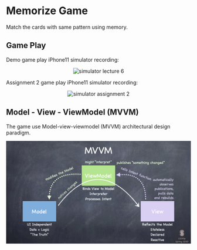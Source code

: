 # Memorize Game

Match the cards with same pattern using memory.

## Game Play

Demo game play iPhone11 simulator recording:
<p align="middle">
    <img src="resources/Simulator_L6.gif" alt="simulator lecture 6" width="300"/>
</p>

Assignment 2 game play iPhone11 simulator recording:
<p align="middle">
<img src="resources/Simulator_A2.gif" alt="simulator assignment 2" width="300"/>
</p>

## Model - View - ViewModel (MVVM)

The game use Model-view-viewmodel (MVVM) architectural design paradigm.

<img src="resources/l2_slide15.png" alt="MVVM"/>
